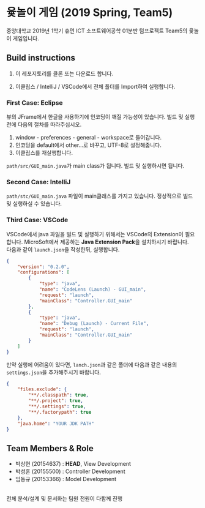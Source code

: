 # 윷놀이 게임 (2019 Spring, Team5)
중앙대학교 2019년 1학기 휴먼 ICT 소프트웨어공학 01분반
텀프로젝트 Team5의 윷놀이 게임입니다.  

## Build instructions

1. 이 레포지토리를 클론 또는 다운로드 합니다.

2. 이클립스 / IntelliJ / VSCode에서 전체 폴더를 Import하여 실행합니다.  

### First Case: Eclipse
뷰의 JFrame에서 한글을 사용하기에 인코딩이 깨질 가능성이 있습니다. 빌드 및 실행 전에 다음의 절차를 따라주십시오.  
 1. window - preferences - general - workspace로 들어갑니다.
 2. 인코딩을 default에서 other...로 바꾸고, UTF-8로 설정해줍니다.
 3. 이클립스를 재실행합니다.<br>
 
`path/src/GUI_main.java`가 main class가 됩니다. 빌드 및 실행하시면 됩니다.

### Second Case: IntelliJ
`path/stc/GUI_main.java` 파일이 main클래스를 가지고 있습니다. 정상적으로 빌드 및 실행하실 수 있습니다.


### Third Case: VSCode
VSCode에서 java 파일을 빌드 및 실행하기 위해서는 VSCode의 Extension이 필요합니다. MicroSoft에서 제공하는 **Java Extension Pack**을 설치하시기 바랍니다.   
다음과 같이 `launch.json`을 작성한뒤, 실행합니다.
```json
{
    "version": "0.2.0",
    "configurations": [
        {
            "type": "java",
            "name": "CodeLens (Launch) - GUI_main",
            "request": "launch",
            "mainClass": "Controller.GUI_main"
        },
        {
            "type": "java",
            "name": "Debug (Launch) - Current File",
            "request": "launch",
            "mainClass": "Controller.GUI_main"
        }
    ]
}
```  
만약 실행에 어려움이 있다면, `lanch.json`과 같은 폴더에 다음과 같은 내용의 `settings.json`을 추가해주시기 바랍니다.
```json
{
    "files.exclude": {
        "**/.classpath": true,
        "**/.project": true,
        "**/.settings": true,
        "**/.factorypath": true
    },
    "java.home": "YOUR JDK PATH"
}
```  
## Team Members & Role  
- 박상현 (20154637) : **HEAD**, View Development
- 박성훈 (20155500) : Controller Development
- 임동규 (20153366) : Model Development  
<br>
전체 분석/설계 및 문서화는 팀원 전원이 다함께 진행
